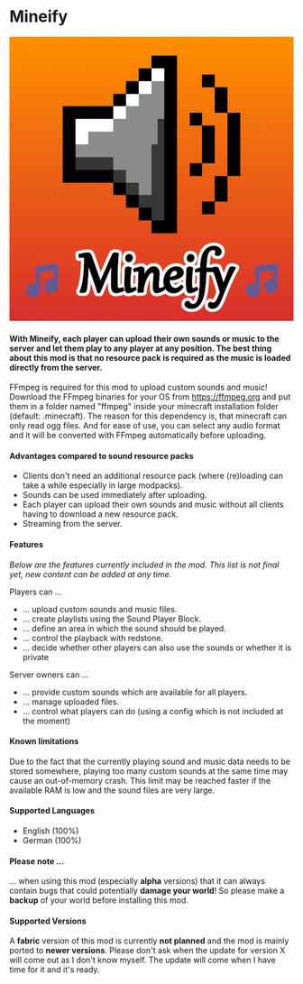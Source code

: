 # Mineify

![Logo](https://github.com/MisterJulsen/Mineify/blob/1.18.2/mineify_icon.png)
 
#### **With Mineify, each player can upload their own sounds or music to the server and let them play to any player at any position. The best thing about this mod is that no resource pack is required as the music is loaded directly from the server.**

FFmpeg is required for this mod to upload custom sounds and music! Download the FFmpeg binaries for your OS from https://ffmpeg.org and put them in a folder named "ffmpeg" inside your minecraft installation folder (default: .minecraft). The reason for this dependency is, that minecraft can only read ogg files. And for ease of use, you can select any audio format and it will be converted with FFmpeg automatically before uploading.

#### **Advantages compared to sound resource packs**
- Clients don't need an additional resource pack (where (re)loading can take a while especially in large modpacks).
- Sounds can be used immediately after uploading.
- Each player can upload their own sounds and music without all clients having to download a new resource pack.
- Streaming from the server.

#### **Features**
_Below are the features currently included in the mod. This list is not final yet, new content can be added at any time._

Players can ...
 - ... upload custom sounds and music files.
 - ... create playlists using the Sound Player Block.
 - ... define an area in which the sound should be played.
 - ... control the playback with redstone.
 - ... decide whether other players can also use the sounds or whether it is private

Server owners can ...
- ... provide custom sounds which are available for all players.
- ... manage uploaded files.
- ... control what players can do (using a config which is not included at the moment)
  
#### **Known limitations**
Due to the fact that the currently playing sound and music data needs to be stored somewhere, playing too many custom sounds at the same time may cause an out-of-memory crash. This limit may be reached faster if the available RAM is low and the sound files are very large.

#### **Supported Languages**
 - English (100%)
 - German (100%)

#### **Please note ...**
... when using this mod (especially **alpha** versions) that it can always contain bugs that could potentially **damage your world**! So please make a **backup** of your world before installing this mod.

#### **Supported Versions**
A **fabric** version of this mod is currently **not planned** and the mod is mainly ported to **newer versions**. Please don't ask when the update for version X will come out as I don't know myself. The update will come when I have time for it and it's ready.
